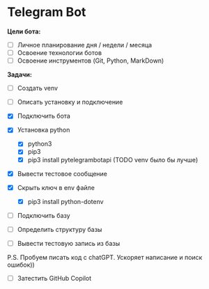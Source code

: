 # Telegram Bot

**Цели бота:**
- [ ] Личное планирование дня / недели / месяца
- [ ] Освоение технологии ботов
- [ ] Освоение инструментов (Git, Python, MarkDown)

**Задачи:**
- [ ] Создать venv
- [ ] Описать установку и подключение

- [x] Подключить бота
- [x] Установка python
    - [x] python3
    - [x] pip3
    - [x] pip3 install pytelegrambotapi (TODO venv было бы лучше)
- [x] Вывести тестовое сообщение
- [x] Скрыть ключ в env файле
    - [x] pip3 install python-dotenv
- [ ] Подключить базу
- [ ] Определить структуру базы
- [ ] Вывести тестовую запись из базы

P.S. Пробуем писать код с chatGPT. Ускоряет написание и поиск ошибок))
- [ ] Затестить GitHub Copilot